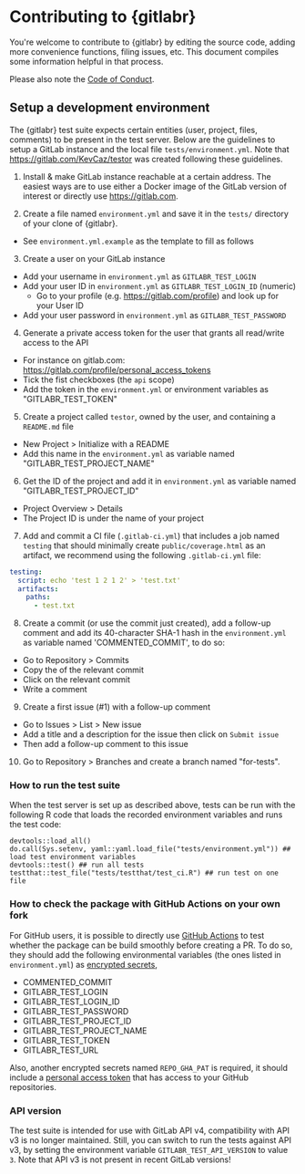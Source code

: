 # Contributing to {gitlabr}

You're welcome to contribute to {gitlabr} by editing the source code, adding more convenience functions, filing issues, etc. This document compiles some information helpful in that process.

Please also note the [Code of Conduct](CONDUCT.md).


## Setup a development environment

The {gitlabr} test suite expects certain entities (user, project, files, comments) to be present in the test server. 
Below are the guidelines to setup a GitLab instance and the local file `tests/environment.yml`. 
Note that <https://gitlab.com/KevCaz/testor> was created following these guidelines. 


1. Install & make GitLab instance reachable at a certain address. The easiest ways are to use either a Docker image of the GitLab version of interest or directly use <https://gitlab.com>. 

2. Create a file named `environment.yml` and save it in the `tests/` directory of your clone of {gitlabr}.
  + See `environment.yml.example` as the template to fill as follows

3. Create a user on your GitLab instance
  + Add your username in `environment.yml` as `GITLABR_TEST_LOGIN`
  + Add your user ID in `environment.yml` as `GITLABR_TEST_LOGIN_ID` (numeric)
    + Go to your profile (e.g. https://gitlab.com/profile) and look up for your User ID
  + Add your user password in `environment.yml` as `GITLABR_TEST_PASSWORD`
  
4. Generate a private access token for the user that grants all read/write access to the  API 
  + For instance on gitlab.com: https://gitlab.com/profile/personal_access_tokens
  + Tick the fist checkboxes (the `api` scope) 
  + Add the token in the `environment.yml` or environment variables as "GITLABR_TEST_TOKEN"
  
5. Create a project called `testor`, owned by the user, and containing a `README.md` file
  + New Project > Initialize with a README
  + Add this name in the `environment.yml` as variable named "GITLABR_TEST_PROJECT_NAME"
  
6. Get the ID of the project and add it in `environment.yml` as variable named "GITLABR_TEST_PROJECT_ID"
  + Project Overview > Details
  + The Project ID is under the name of your project
  
7. Add and commit a CI file (`.gitlab-ci.yml`) that includes a job named `testing` that should minimally create `public/coverage.html` as an artifact, we recommend using the following `.gitlab-ci.yml` file:

```yaml 
testing:
  script: echo 'test 1 2 1 2' > 'test.txt'
  artifacts:
    paths:
      - test.txt
```

8. Create a commit (or use the commit just created), add a follow-up comment and add its 40-character SHA-1 hash in the `environment.yml` as variable named 'COMMENTED_COMMIT', to do so:
  + Go to Repository > Commits
  + Copy the <SHA1> of the relevant commit 
  + Click on the relevant commit 
  + Write a comment 
  
9. Create a first issue (#1) with a follow-up comment
  + Go to Issues > List > New issue
  + Add a title and a description for the issue then click on `Submit issue`
  + Then add a follow-up comment to this issue

10. Go to Repository > Branches and create a branch named "for-tests".



  
### How to run the test suite

When the test server is set up as described above, tests can be run with the following R code that loads the recorded environment variables and runs the test code:

```{r}
devtools::load_all()
do.call(Sys.setenv, yaml::yaml.load_file("tests/environment.yml")) ## load test environment variables
devtools::test() ## run all tests
testthat::test_file("tests/testthat/test_ci.R") ## run test on one file
```


### How to check the package with GitHub Actions on your own fork

For GitHub users, it is possible to directly use [GitHub Actions](https://docs.github.com/en/free-pro-team@latest/actions/reference/workflow-syntax-for-github-actions) to test whether the package can be build smoothly before creating a PR. To do so, they should add the following environmental variables (the ones listed in `environment.yml`) as [encrypted secrets](https://docs.github.com/en/free-pro-team@latest/actions/reference/encrypted-secrets),

- COMMENTED_COMMIT
- GITLABR_TEST_LOGIN
- GITLABR_TEST_LOGIN_ID
- GITLABR_TEST_PASSWORD
- GITLABR_TEST_PROJECT_ID
- GITLABR_TEST_PROJECT_NAME
- GITLABR_TEST_TOKEN
- GITLABR_TEST_URL

Also, another encrypted secrets named `REPO_GHA_PAT` is required, it should include a 
[personal access token](https://docs.github.com/en/free-pro-team@latest/github/authenticating-to-github/creating-a-personal-access-token) that has access to your GitHub repositories.





### API version

The test suite is intended for use with GitLab API v4, compatibility with API v3 is no longer maintained. Still, you can switch to run the tests against API v3, by setting the environment variable `GITLABR_TEST_API_VERSION` to value `3`. Note that API v3 is not present in recent GitLab versions!
